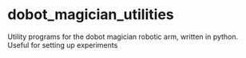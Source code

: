 # dobot_magician_utilities
 Utility programs for the dobot magician robotic arm, written in python. Useful for setting up experiments
